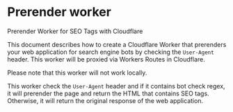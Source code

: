 # Prerender worker

Prerender Worker for SEO Tags with Cloudflare

This document describes how to create a Cloudflare Worker that prerenders your web application for search engine bots by checking the `User-Agent` header. This worker will be proxied via Workers Routes in Cloudflare.

Please note that this worker will not work locally.

This worker check the `User-Agent` header and if it contains bot check regex, it will prerender the page and return the HTML that contains SEO tags. Otherwise, it will return the original response of the web application.
